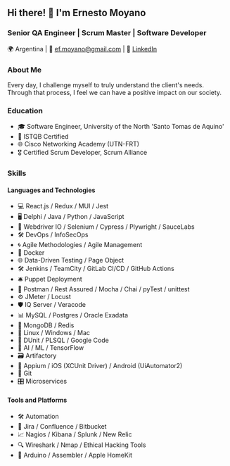 ## Hi there! 👋 I'm Ernesto Moyano

### Senior QA Engineer | Scrum Master | Software Developer

🌍 Argentina | 📧 ef.moyano@gmail.com | 💼 [LinkedIn]([https://www.linkedin.com/in/ernestomoyano](https://www.linkedin.com/in/ernesto-moyano-15b64927/))

### About Me

Every day, I challenge myself to truly understand the client's needs. Through that process, I feel we can have a positive impact on our society.

### Education

- 🎓 Software Engineer, University of the North 'Santo Tomas de Aquino'
- 📜 ISTQB Certified
- 🌐 Cisco Networking Academy (UTN-FRT)
- 🎖 Certified Scrum Developer, Scrum Alliance

### Skills

#### Languages and Technologies

- 💻 React.js / Redux / MUI / Jest
- 🖥️ Delphi / Java / Python / JavaScript
- 🚀 Webdriver IO / Selenium / Cypress / Plywright / SauceLabs
- 🛠️ DevOps / InfoSecOps
- 🌀 Agile Methodologies / Agile Management
- 🐳 Docker
- 🌐 Data-Driven Testing / Page Object
- 🛠 Jenkins / TeamCity / GitLab CI/CD / GitHub Actions
- 🛎 Puppet Deployment
- 📮 Postman / Rest Assured / Mocha / Chai / pyTest / unittest
- ⚙️ JMeter / Locust
- 🛡 IQ Server / Veracode
- 📊 MySQL / Postgres / Oracle Exadata
- 📡 MongoDB / Redis
- 🐧 Linux / Windows / Mac
- 🧪 DUnit / PLSQL / Google Code
- 🤖 AI / ML / TensorFlow
- 🗃 Artifactory
- 📱 Appium / iOS (XCUnit Driver) / Android (UiAutomator2)
- 🌲 Git
- 🎛 Microservices

#### Tools and Platforms

- 🛠 Automation
- 📌 Jira / Confluence / Bitbucket
- 📈 Nagios / Kibana / Splunk / New Relic
- 🔍 Wireshark / Nmap / Ethical Hacking Tools
- 📡 Arduino / Assembler / Apple HomeKit
